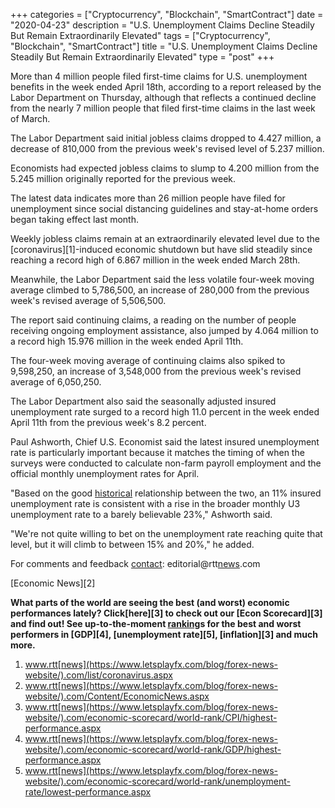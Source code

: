 +++
categories = ["Cryptocurrency", "Blockchain", "SmartContract"]
date = "2020-04-23"
description = "U.S. Unemployment Claims Decline Steadily But Remain Extraordinarily Elevated"
tags = ["Cryptocurrency", "Blockchain", "SmartContract"]
title = "U.S. Unemployment Claims Decline Steadily But Remain Extraordinarily Elevated"
type = "post"
+++

More than 4 million people filed first-time claims for U.S. unemployment
benefits in the week ended April 18th, according to a report released by
the Labor Department on Thursday, although that reflects a continued
decline from the nearly 7 million people that filed first-time claims in
the last week of March.

The Labor Department said initial jobless claims dropped to 4.427
million, a decrease of 810,000 from the previous week's revised level of
5.237 million.

Economists had expected jobless claims to slump to 4.200 million from
the 5.245 million originally reported for the previous week.

The latest data indicates more than 26 million people have filed for
unemployment since social distancing guidelines and stay-at-home orders
began taking effect last month.

Weekly jobless claims remain at an extraordinarily elevated level due to
the [coronavirus][1]-induced economic shutdown but have slid steadily
since reaching a record high of 6.867 million in the week ended March
28th.

Meanwhile, the Labor Department said the less volatile four-week moving
average climbed to 5,786,500, an increase of 280,000 from the previous
week's revised average of 5,506,500.

The report said continuing claims, a reading on the number of people
receiving ongoing employment assistance, also jumped by 4.064 million to
a record high 15.976 million in the week ended April 11th.

The four-week moving average of continuing claims also spiked to
9,598,250, an increase of 3,548,000 from the previous week's revised
average of 6,050,250.

The Labor Department also said the seasonally adjusted insured
unemployment rate surged to a record high 11.0 percent in the week ended
April 11th from the previous week's 8.2 percent.

Paul Ashworth, Chief U.S. Economist said the latest insured unemployment
rate is particularly important because it matches the timing of when the
surveys were conducted to calculate non-farm payroll employment and the
official monthly unemployment rates for April.

"Based on the good [historical](https://www.fintechee.com/services/historical-data-for-forex/) relationship between the two, an 11%
insured unemployment rate is consistent with a rise in the broader
monthly U3 unemployment rate to a barely believable 23%," Ashworth said.

"We're not quite willing to bet on the unemployment rate reaching quite
that level, but it will climb to between 15% and 20%," he added.

For comments and feedback [contact](https://www.playgroundfx.com/contact/): editorial@rtt[news](https://www.letsplayfx.com/blog/forex-news-website/).com

[Economic News][2]

 **What parts of the world are seeing the best (and worst) economic
performances lately? Click[here][3] to check out our [Econ Scorecard][3]
and find out! See up-to-the-moment [ranking](https://www.playgroundfx.com/blog/crypto-exchange-ranking/)s for the best and worst
performers in [GDP][4], [unemployment rate][5], [inflation][3] and much
more.**

   1. www.rtt[news](https://www.letsplayfx.com/blog/forex-news-website/).com/list/coronavirus.aspx
   2. www.rtt[news](https://www.letsplayfx.com/blog/forex-news-website/).com/Content/EconomicNews.aspx
   3. www.rtt[news](https://www.letsplayfx.com/blog/forex-news-website/).com/economic-scorecard/world-rank/CPI/highest-performance.aspx
   4. www.rtt[news](https://www.letsplayfx.com/blog/forex-news-website/).com/economic-scorecard/world-rank/GDP/highest-performance.aspx
   5. www.rtt[news](https://www.letsplayfx.com/blog/forex-news-website/).com/economic-scorecard/world-rank/unemployment-rate/lowest-performance.aspx